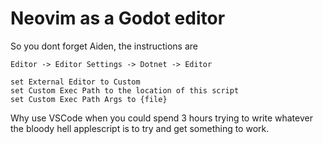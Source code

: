 # Neovim as a Godot editor

So you dont forget Aiden, the instructions are

    Editor -> Editor Settings -> Dotnet -> Editor

    set External Editor to Custom
    set Custom Exec Path to the location of this script
    set Custom Exec Path Args to {file}


Why use VSCode when you could spend 3 hours trying to write whatever the 
bloody hell applescript is to try and get something to work.
